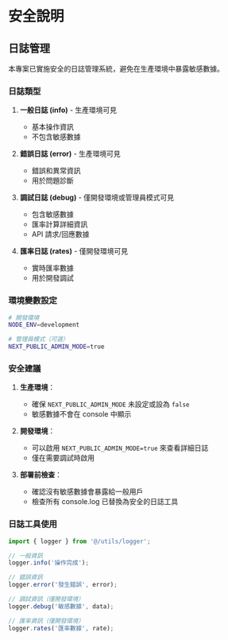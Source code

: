 # 安全說明

## 日誌管理

本專案已實施安全的日誌管理系統，避免在生產環境中暴露敏感數據。

### 日誌類型

1. **一般日誌 (info)** - 生產環境可見
   - 基本操作資訊
   - 不包含敏感數據

2. **錯誤日誌 (error)** - 生產環境可見
   - 錯誤和異常資訊
   - 用於問題診斷

3. **調試日誌 (debug)** - 僅開發環境或管理員模式可見
   - 包含敏感數據
   - 匯率計算詳細資訊
   - API 請求/回應數據

4. **匯率日誌 (rates)** - 僅開發環境可見
   - 實時匯率數據
   - 用於開發調試

### 環境變數設定

```bash
# 開發環境
NODE_ENV=development

# 管理員模式（可選）
NEXT_PUBLIC_ADMIN_MODE=true
```

### 安全建議

1. **生產環境**：
   - 確保 `NEXT_PUBLIC_ADMIN_MODE` 未設定或設為 `false`
   - 敏感數據不會在 console 中顯示

2. **開發環境**：
   - 可以啟用 `NEXT_PUBLIC_ADMIN_MODE=true` 來查看詳細日誌
   - 僅在需要調試時啟用

3. **部署前檢查**：
   - 確認沒有敏感數據會暴露給一般用戶
   - 檢查所有 console.log 已替換為安全的日誌工具

### 日誌工具使用

```typescript
import { logger } from '@/utils/logger';

// 一般資訊
logger.info('操作完成');

// 錯誤資訊
logger.error('發生錯誤', error);

// 調試資訊（僅開發環境）
logger.debug('敏感數據', data);

// 匯率資訊（僅開發環境）
logger.rates('匯率數據', rate);
``` 